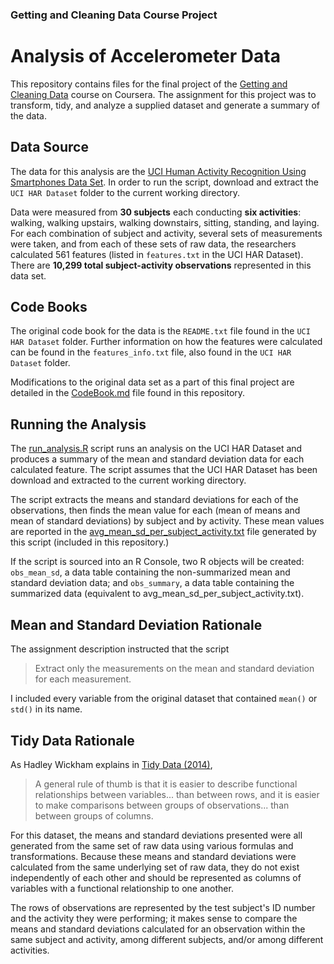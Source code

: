 ### Getting and Cleaning Data Course Project

# Analysis of Accelerometer Data

This repository contains files for the final project of the [Getting and Cleaning Data](https://www.coursera.org/learn/data-cleaning) course on Coursera. The assignment for this project was to transform, tidy, and analyze a supplied dataset and generate a summary of the data.

## Data Source

The data for this analysis are the [UCI Human Activity Recognition Using Smartphones Data Set](http://archive.ics.uci.edu/ml/datasets/Human+Activity+Recognition+Using+Smartphones). In order to run the script, download and extract the `UCI HAR Dataset` folder to the current working directory.

Data were measured from **30 subjects** each conducting **six activities**: walking, walking upstairs, walking downstairs, sitting, standing, and laying. For each combination of subject and activity, several sets of measurements were taken, and from each of these sets of raw data, the researchers calculated 561 features (listed in `features.txt` in the UCI HAR Dataset). There are **10,299 total subject-activity observations** represented in this data set.

## Code Books

The original code book for the data is the `README.txt` file found in the `UCI HAR Dataset` folder. Further information on how the features were calculated can be found in the `features_info.txt` file, also found in the `UCI HAR Dataset` folder.

Modifications to the original data set as a part of this final project are detailed in the [CodeBook.md](CodeBook.md) file found in this repository.

## Running the Analysis

The [run_analysis.R](run_analysis.R) script runs an analysis on the UCI HAR Dataset and produces a summary of the mean and standard deviation data for each calculated feature. The script assumes that the UCI HAR Dataset has been download and extracted to the current working directory.

The script extracts the means and standard deviations for each of the observations, then finds the mean value for each (mean of means and mean of standard deviations) by subject and by activity. These mean values are reported in the [avg_mean_sd_per_subject_activity.txt](avg_mean_sd_per_subject_activity.txt) file generated by this script (included in this repository.)

If the script is sourced into an R Console, two R objects will be created: `obs_mean_sd`, a data table containing the non-summarized mean and standard deviation data; and `obs_summary`, a data table containing the summarized data (equivalent to avg_mean_sd_per_subject_activity.txt).

## Mean and Standard Deviation Rationale

The assignment description instructed that the script 

> Extract only the measurements on the mean and standard deviation for each measurement.

I included every variable from the original dataset that contained `mean()` or `std()` in its name.

## Tidy Data Rationale

As Hadley Wickham explains in [Tidy Data (2014)](https://www.jstatsoft.org/article/view/v059i10/), 

> A general rule of thumb is that it is easier to describe functional relationships between variables... than between rows, and it is easier to make comparisons between groups of observations... than between groups of columns.

For this dataset, the means and standard deviations presented were all generated from the same set of raw data using various formulas and transformations. Because these means and standard deviations were calculated from the same underlying set of raw data, they do not exist independently of each other and should be represented as columns of variables with a functional relationship to one another. 

The rows of observations are represented by the test subject's ID number and the activity they were performing; it makes sense to compare the means and standard deviations calculated for an observation within the same subject and activity, among different subjects, and/or among different activities.